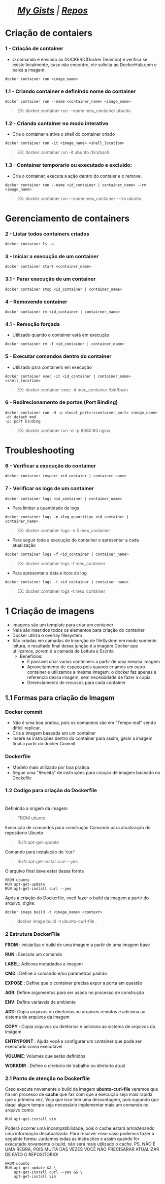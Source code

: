 > # *[My Gists](https://gist.github.com/davieduardo94) |  [Repos](https://github.com/davieduardo94?tab=repositories)*

# Criação de contaiers
### 1 - Criação de container
 - O comando é enviado ao DOCKERD(Docker Deamon) e verifica se existe localmente, caso não encontre, ele solicita ao DockerHub.com e baixa a imagem.
```code
docker container run <image_name>
```
### 1.1 - Criando container e definindo nome do container
```
docker container run --name <container_name> <image_name>
```
  >EX:  docker container run --name meu_container ubunto

### 1.2 - Criando container no modo interativo
- Cria o container e ativa o shell do container criado
```
docker container run -it <image_name> <shell_location>
```
 >EX:  docker container run -it ubunto /bin/bash


### 1.3 - Container temporario ou executado e excluido:
- Cria o container, executa a ação dentro do contaier e o remove.
```
docker container run --name <id_container | container_name> --rm <image_name>
```
>EX: docker container run --name meu_container --rm ubunto

# Gerenciamento de containers
### 2 -  Listar todos containers criados
```
docker container ls -a
```
### 3 - Iniciar a execução de um container
```
docker container start <container_name>
```
### 3.1 - Parar execução de um container
```
docker container stop <id_container | container_name>
```
### 4 - Removendo container
```
docker container rm <id_container | contairner_name>
```
### 4.1 - Remoção forçada
 - Utilizado quando o container está em execução
 ```
 docker container rm -f <id_container | container_name>
 ```
### 5 - Executar comandos dentro do container
- Utilizado para containers em execução
```
docker container exec -it <id_container | container_name> <shell_location>
```
> EX: docker container exec -it meu_container /bin/bash

### 6 - Redirecionamento de portas (Port Binding)
```
docker container run -d -p <local_port>:<container_port> <image_name>
-d: detach mod
-p: port binding
```
>EX: docker container run -d -p 8080:80 nginx

# Troubleshooting
### 6 - Verificar a execução do container
```
docker container inspect <id_contaier | container_name>
```

### 7 - Verificar os logs de um container
```
docker container logs <id_container | container_name>
```
- Para limitar a quantidade de logs
```
docker container logs -n <log_quantitiy> <id_container | container_name>
```
> EX: docker container logs -n 5 meu_container
- Para seguir toda a execução do container e apresentar a cada atualização
```
docker container logs -f <id_container | container_name>
```
> EX: docker container logs -f meu_container
- Para apresentar a data e hora do log
```
docker container logs -t <id_container | container_name>
```
> EX: docker container logs -t meu_container

# 1 Criação de imagens
- Imagens são um template para criar um container
- Nela são inseridos todos os elementos para criação do container
- Docker utiliza o overlay filesystem
- São criadas em camadas de inserção de fileSystem em modo somente leitura, o resultado final dessa junção é a imagem Docker que utilizamos, porem é a camada de Leitura e Escrita
  - Beneficios:
    - É possivel criar varios conteiners a partir de uma mesma imagem
    - Aproveitamento de espaço pois quando criamos um outro container e utilizamos a mesma imagem, o docker faz apenas a referencia dessa imagem, sem necessidade de fazer a copia.
    - Gerenciamento de recursos para cada container
## 1.1 Formas para criação de Imagem
### Docker commit
  - Não é uma boa pratica, pois os comandos são em "Tempo real" sendo dificil replicar.
  - Cria a imagem baseada em um container
  - Insere as instruções dentro do container para assim, gerar a imagem final a partir do docker Commit
### Dockerfile
 - Modelo mais utilizado por boa pratica.
 - Segue uma "Receita" de instruções para criação de imagem baseado no Dockefile
### 1.2 Codigo para criação do Dockerfile
#
Definindo a origem da imagem
> FROM ubunto

Execução de comandos para construção 
Comando para atualização do repositorio Ubunto

> RUN apt-get-update

Comando para instalação do 'curl'

> RUN apt-get-install curl --yes

O arquivo final deve estar dessa forma
```
FROM ubunto
RUN apt-get-update
RUN apt-get-install curl --yes
```
Após a criação do Dockerfile, você fazer o build da imagem a partir do arquivo, digite:
```
docker image build -t <image_name> <context>
```
> docker image build -t ubunto-curl-file .

### 2 Estrutura DockerFile

**FROM** : iniciarliza o build de uma imagem a partir de uma imagem base

**RUN**  : Executa um comando

**LABEL**: Adicona metadados a imagem

**CMD** : Define o comando e/ou parametros padrão

**EXPOSE** : Define que o container precisa expor a porta em questão

**AGR**: Define argumentos para ser usado no processo de construção

**ENV**: Define variaveis de ambiente

**ADD**: Copia arquivos ou diretorios ou arquivos remotos e adiciona ao sistema de arquivos da imagem

**COPY** : Copia arquivos ou diretorios e adiciona ao sistema de arquivos da imagem

**ENTRYPOINT** : Ajuda você a configurar um container que pode ser executado como executável

**VOLUME**: Volumes que serão definidos

**WORKDIR** : Define o diretorio de trabalho ou diretorio atual

### 2.1 Ponto de atenção no Dockerfile
Caso execute novamente o build da imagem **ubunto-curl-file** veremos que há um processo de __cache__ que faz com que a execução seja mais rapida que a primeira vez.
Veja que isso tem uma desvantagem, pois supundo que daqui algum tempo seja necessário implementar mais um comando no arquivo como:
```
RUN apt-get-install vim
```
Poderá ocorrer uma incompatibilidade, pois o cache estará armazenando uma informação desatualizada.
Para resolver esse caso podemos fazer a seguinte forma:
Juntamos todas as instruções e assim quando for executado novamente o build, não será mais utilizado o cache.
PS. NÃO É UMA REGRA, POIS MUITA DAS VEZES VOCÊ NÃO PRECISARAR ATUALIZAR DE FATO O REPOSITORIO!
```
FROM ubunto
RUN apt-get-update && \ 
    apt-get-install curl --yes && \ 
    apt-get-install vim
```

